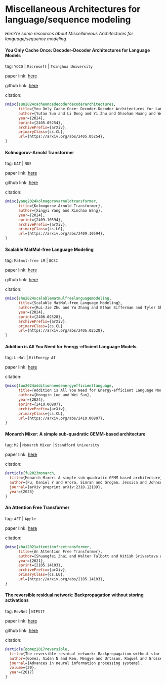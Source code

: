 # Miscellaneous Architectures for language/sequence modeling
*Here're some resources about Miscellaneous Architectures for language/sequence modeling*


#### You Only Cache Once: Decoder-Decoder Architectures for Language Models

tag: `YOCO` | `Microsoft` | `Tsinghua University`

paper link: [here](https://arxiv.org/pdf/2405.05254)

github link: [here](https://github.com/microsoft/unilm/tree/master/YOCO)

citation:

```bibtex
@misc{sun2024cacheoncedecoderdecoderarchitectures,
      title={You Only Cache Once: Decoder-Decoder Architectures for Language Models}, 
      author={Yutao Sun and Li Dong and Yi Zhu and Shaohan Huang and Wenhui Wang and Shuming Ma and Quanlu Zhang and Jianyong Wang and Furu Wei},
      year={2024},
      eprint={2405.05254},
      archivePrefix={arXiv},
      primaryClass={cs.CL},
      url={https://arxiv.org/abs/2405.05254}, 
}
```

#### Kolmogorov-Arnold Transformer

tag: `KAT` | `NUS`

paper link: [here](https://arxiv.org/pdf/2409.10594)

github link: [here](https://github.com/Adamdad/kat)

citation:

```bibtex
@misc{yang2024kolmogorovarnoldtransformer,
      title={Kolmogorov-Arnold Transformer}, 
      author={Xingyi Yang and Xinchao Wang},
      year={2024},
      eprint={2409.10594},
      archivePrefix={arXiv},
      primaryClass={cs.LG},
      url={https://arxiv.org/abs/2409.10594}, 
}
```


#### Scalable MatMul-free Language Modeling

tag: `Matmul-free LM` | `UCSC`

paper link: [here](https://arxiv.org/pdf/2406.02528)

github link: [here](https://github.com/ridgerchu/matmulfreellm)

citation:

```bibtex
@misc{zhu2024scalablematmulfreelanguagemodeling,
      title={Scalable MatMul-free Language Modeling}, 
      author={Rui-Jie Zhu and Yu Zhang and Ethan Sifferman and Tyler Sheaves and Yiqiao Wang and Dustin Richmond and Peng Zhou and Jason K. Eshraghian},
      year={2024},
      eprint={2406.02528},
      archivePrefix={arXiv},
      primaryClass={cs.CL}
      url={https://arxiv.org/abs/2406.02528}, 
}
```

#### Addition is All You Need for Energy-efficient Language Models

tag: `L-Mul` | `BitEnergy AI`

paper link: [here](https://arxiv.org/pdf/2410.00907)

citation:

```bibtex
@misc{luo2024additionneedenergyefficientlanguage,
      title={Addition is All You Need for Energy-efficient Language Models}, 
      author={Hongyin Luo and Wei Sun},
      year={2024},
      eprint={2410.00907},
      archivePrefix={arXiv},
      primaryClass={cs.CL},
      url={https://arxiv.org/abs/2410.00907}, 
}
```


#### Monarch Mixer: A simple sub-quadratic GEMM-based architecture

tag: `M2` | `Monarch Mixer` | `Standford University`

paper link: [here](https://arxiv.org/pdf/2310.12109)

citation: 

```bibtex
@article{fu2023monarch,
  title={Monarch Mixer: A simple sub-quadratic GEMM-based architecture},
  author={Fu, Daniel Y and Arora, Simran and Grogan, Jessica and Johnson, Isys and Eyuboglu, Sabri and Thomas, Armin W and Spector, Benjamin and Poli, Michael and Rudra, Atri and R{\'e}, Christopher},
  journal={arXiv preprint arXiv:2310.12109},
  year={2023}
}
```


#### An Attention Free Transformer

tag: `AFT` | `Apple`

paper link: [here](https://arxiv.org/pdf/2105.14103)

citation:

```bibtex
@misc{zhai2021attentionfreetransformer,
      title={An Attention Free Transformer}, 
      author={Shuangfei Zhai and Walter Talbott and Nitish Srivastava and Chen Huang and Hanlin Goh and Ruixiang Zhang and Josh Susskind},
      year={2021},
      eprint={2105.14103},
      archivePrefix={arXiv},
      primaryClass={cs.LG},
      url={https://arxiv.org/abs/2105.14103}, 
}
```


#### The reversible residual network: Backpropagation without storing activations

tag: `RevNet` | `NIPS17`

paper link: [here](https://proceedings.neurips.cc/paper_files/paper/2017/file/f9be311e65d81a9ad8150a60844bb94c-Paper.pdf)

github link: [here](https://github.com/renmengye/revnet-public)

citation:

```bibtex
@article{gomez2017reversible,
  title={The reversible residual network: Backpropagation without storing activations},
  author={Gomez, Aidan N and Ren, Mengye and Urtasun, Raquel and Grosse, Roger B},
  journal={Advances in neural information processing systems},
  volume={30},
  year={2017}
}
```
